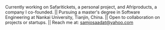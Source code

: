 Currently working on Safaritickets, a personal project, and Afriproducts, a company I co-founded. ||
Pursuing a master's degree in Software Engineering at Nankai University, Tianjin, China. ||
Open to collaboration on projects or startups. ||
Reach me at: samjosaadat@yahoo.com 
